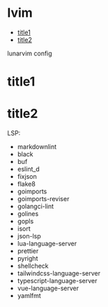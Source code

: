 # lvim
<!-- vim-markdown-toc Marked -->

* [title1](#title1)
* [title2](#title2)

<!-- vim-markdown-toc -->
  lunarvim config

# title1

# title2

LSP:
* markdownlint
* black
* buf
* eslint_d
* fixjson
* flake8
* goimports
* goimports-reviser
* golangci-lint
* golines
* gopls
* isort
* json-lsp
* lua-language-server
* prettier
* pyright
* shellcheck
* tailwindcss-language-server
* typescript-language-server
* vue-language-server
* yamlfmt

